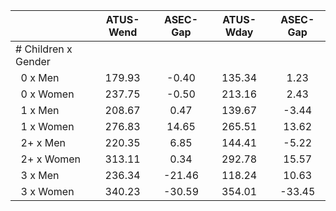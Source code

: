 
|                      |    ATUS-Wend |     ASEC-Gap |    ATUS-Wday |     ASEC-Gap |
| -------------------- | :----------: | :----------: | :----------: | :----------: |
| # Children x Gender  |              |              |              |              |
| &nbsp;&nbsp;0 x Men  |       179.93 |        -0.40 |       135.34 |         1.23 |
| &nbsp;&nbsp;0 x Women |       237.75 |        -0.50 |       213.16 |         2.43 |
| &nbsp;&nbsp;1 x Men  |       208.67 |         0.47 |       139.67 |        -3.44 |
| &nbsp;&nbsp;1 x Women |       276.83 |        14.65 |       265.51 |        13.62 |
| &nbsp;&nbsp;2+ x Men |       220.35 |         6.85 |       144.41 |        -5.22 |
| &nbsp;&nbsp;2+ x Women |       313.11 |         0.34 |       292.78 |        15.57 |
| &nbsp;&nbsp;3 x Men  |       236.34 |       -21.46 |       118.24 |        10.63 |
| &nbsp;&nbsp;3 x Women |       340.23 |       -30.59 |       354.01 |       -33.45 |

